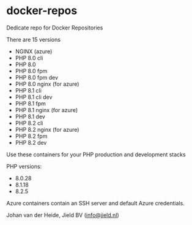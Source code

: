 # docker-repos

Dedicate repo for Docker Repositories

There are 15 versions

* NGINX (azure)
* PHP 8.0 cli
* PHP 8.0 
* PHP 8.0 fpm
* PHP 8.0 fpm dev
* PHP 8.0 nginx (for azure)
* PHP 8.1 cli
* PHP 8.1 cli dev
* PHP 8.1 fpm
* PHP 8.1 nginx (for azure)
* PHP 8.1 dev
* PHP 8.2 cli
* PHP 8.2 nginx (for azure)
* PHP 8.2 fpm
* PHP 8.2 dev

Use these containers for your PHP production and development stacks

PHP versions: 

- 8.0.28
- 8.1.18
- 8.2.5

Azure containers contain an SSH server and default Azure credentials.

Johan van der Heide, Jield BV (info@jield.nl)